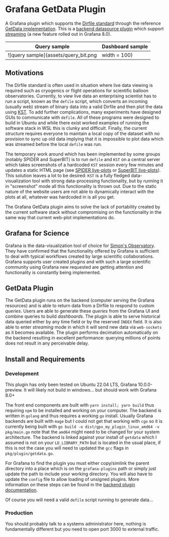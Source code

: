 # Grafana GetData Plugin

A Grafana plugin which supports the [Dirfile standard](https://getdata.sourceforge.net/dirfile.html) through the reference [GetData implementation](https://github.com/ketiltrout/getdata). This is a [backend datasource plugin](https://grafana.com/docs/grafana/latest/developers/plugins/backend/) which support [streaming](https://grafana.com/docs/grafana/latest/setup-grafana/set-up-grafana-live/) (a new feature rolled out in Grafana 8.0).

| Query sample | Dashboard sample |
| ------------ | ---------------- |
| ![query sample](assets/query_bit.png | width = 100) | ![dashboard sample](assets/dashboard_bit.png | width = 100) |

## Motivations

The Dirfile standard is often used in situation where live data viewing is required such as cryogenics or flight operations for scientific balloon observatories. Currently, to view live data an enterprising scientist has to run a script, known as the `defile` script, which converts an incoming (usually web) stream of binary data into a valid Dirfile and then plot the data using [KST](https://kst-plot.kde.org/). To add further complications, many experiments have designed GUIs to communicate with `defile`. All of these programs were designed to build in Ubuntu and while there exist worked examples of running the software stack in WSL this is clunky and difficult. Finally, the current structure requires everyone to maintain a local copy of the dataset with no provision to sync up old data implying that it is impossible to plot data which was streamed before the local `defile` was run.

The temporary work around which has been implemented by some groups (notably SPIDER and SuperBIT) is to run `defile` and `KST` on a central server which takes screenshots of a hardcoded `KST` session every few minutes and updates a static HTML page (see [SPIDER live-plots](http://labah.princeton.edu/lloro/) or [SuperBIT live-plots](http://labah.princeton.edu/~susan/bit_plots/views/power.html#15)). This solution leaves a lot to be desired: `KST` is a fully fledged data-visualization tool with strong data-processing functionality, but by running it in "screenshot" mode all this functionality is thrown out. Due to the static nature of the website users are not able to dynamically interact with the plots at all, whatever was hardcoded in is all you get.

The Grafana GetData plugin aims to solve the lack of portability created by the current software stack without compromising on the functionality in the same way that current web-plot implementations do.

## Grafana for Science

Grafana is the data-visualization tool of choice for [Simon's Observatory](https://arxiv.org/pdf/2012.10345.pdf). They have confirmed that the functionality offered by Grafana is sufficient to deal with typical workflows created by large scientific collaborations. Grafana supports user created plugins and with such a large scientific community using Grafana new requested are getting attention and functionality is constantly being implemented.

## GetData Plugin

The GetData plugin runs on the backend (computer serving the Grafana resources) and is able to return data from a Dirfile to respond to custom *queries*. Users are able to generate these *queries* from the Grafana UI and combine queries to build *dashboards*. The plugin is able to serve historical data queried either by any time field or by the reserved `INDEX` field. It is also able to enter *streaming* mode in which it will send new data via `web-sockets` as it becomes available. The plugin performs decimation automatically on the backend resulting in excellent performance: querying millions of points does not result in any perceivable delay.

## Install and Requirements

### Development 

This plugin has only been tested on Ubuntu 22.04 LTS, Grafana 10.0.0-preview. It will likely not build in windows... but should work with Grafana 8.0+

The front end components are built with `yarn install; yarn build` thus requiring `npm` to be installed and working on your computer. The backend is written in `golang` and thus requires a working `go` install. Usually Grafana backends are built with `mage` but I could not get that working with `cgo` so it is currently being built with `go build -o dist/gpx_my_plugin_linux_amd64 -v pkg/main.go` note that the `amd64` might need to be changed for your system architecture. The backend is linked against your install of `getdata` which I assumed is not on your `LD_LIBRARY_PATH` but is located in the usual place, if this is not the case you will need to updated the `gcc` flags in `pkg/plugin/getdata.go`. 

For Grafana to find the plugin you must either copy/simlink the parent directory into a place which is on the `grafana-plugins` path or simply just update the path to include your working directory. You will also have to update the `config` file to allow loading of unsigned plugins. More information on these steps can be found in the [backend plugin documentation](https://grafana.com/tutorials/build-a-data-source-backend-plugin/).

Of course you will need a valid `defile` script running to generate data...

### Production

You should probably talk to a systems administrator here, nothing is fundamentally different but you need to open port 3000 to external traffic.